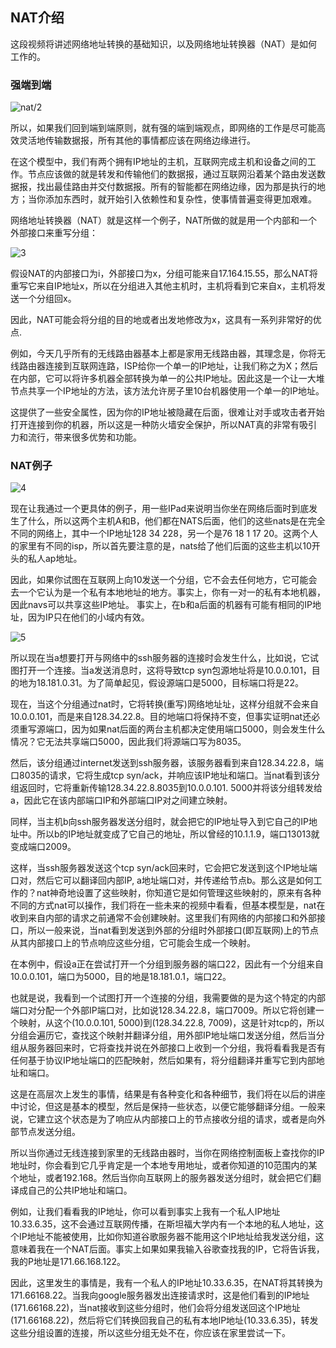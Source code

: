 ## NAT介绍

这段视频将讲述网络地址转换的基础知识，以及网络地址转换器（NAT）是如何工作的。



### 强端到端

![nat/2]()


所以，如果我们回到端到端原则，就有强的端到端观点，即网络的工作是尽可能高效灵活地传输数据报，所有其他的事情都应该在网络边缘进行。

在这个模型中，我们有两个拥有IP地址的主机，互联网完成主机和设备之间的工作。节点应该做的就是转发和传输他们的数据报，通过互联网沿着某个路由发送数据报，找出最佳路由并交付数据报。所有的智能都在网络边缘，因为那是执行的地方；当你添加东西时，就开始引入依赖性和复杂性，使事情普遍变得更加艰难。

网络地址转换器（NAT）就是这样一个例子，NAT所做的就是用一个内部和一个外部接口来重写分组：

![3]()

假设NAT的内部接口为i，外部接口为x，分组可能来自17.164.15.55，那么NAT将重写它来自IP地址x，所以在分组进入其他主机时，主机将看到它来自x，主机将发送一个分组回x。

因此，NAT可能会将分组的目的地或者出发地修改为x，这具有一系列非常好的优点.

例如，今天几乎所有的无线路由器基本上都是家用无线路由器，其理念是，你将无线路由器连接到互联网连路，ISP给你一个单一的IP地址，让我们称之为X；然后在内部，它可以将许多机器全部转换为单一的公共IP地址。因此这是一个让一大堆节点共享一个IP地址的方法，该方法允许房子里10台机器使用一个单一的IP地址。

这提供了一些安全属性，因为你的IP地址被隐藏在后面，很难让对手或攻击者开始打开连接到你的机器，所以这是一种防火墙安全保护，所以NAT真的非常有吸引力和流行，带来很多优势和功能。



### NAT例子

![4]()

现在让我通过一个更具体的例子，用一些IPad来说明当你坐在网络后面时到底发生了什么，所以这两个主机A和B，他们都在NATS后面，他们的这些nats是在完全不同的网络上，其中一个IP地址128 34 228，另一个是76 18 1 17 20。这两个人的家里有不同的isp，所以首先要注意的是，nats给了他们后面的这些主机以10开头的私人ap地址。

因此，如果你试图在互联网上向10发送一个分组，它不会去任何地方，它可能会去一个它认为是一个私有本地地址的地方。事实上，你有一对一的私有本地机器，因此navs可以共享这些IP地址。 事实上，在b和a后面的机器有可能有相同的IP地址，因为IP只在他们的小域内有效。

![5]()

所以现在当a想要打开与网络中的ssh服务器的连接时会发生什么，比如说，它试图打开一个连接。当a发送消息时，这将导致tcp syn包源地址将是10.0.0.101，目的地为18.181.0.31。为了简单起见，假设源端口是5000，目标端口将是22。

现在，当这个分组通过nat时，它将转换(重写)网络地址址，这样分组就不会来自10.0.0.101，而是来自128.34.22.8。目的地端口将保持不变，但事实证明nat还必须重写源端口，因为如果nat后面的两台主机都决定使用端口5000，则会发生什么情况？它无法共享端口5000，因此我们将源端口写为8035。

然后，该分组通过internet发送到ssh服务器，该服务器看到来自128.34.22.8，端口8035的请求，它将生成tcp syn/ack，并响应该IP地址和端口。当nat看到该分组返回时，它将重新传输128.34.22.8.8035到10.0.0.101. 5000并将该分组转发给a，因此它在该内部端口IP和外部端口IP对之间建立映射。

同样，当主机b向ssh服务器发送分组时，就会把它的IP地址导入到它自己的IP地址中。所以b的IP地址就变成了它自己的地址，所以曾经的10.1.1.9，端口13013就变成端口2009。

这样，当ssh服务器发送这个tcp syn/ack回来时，它会把它发送到这个IP地址端口对，然后它可以翻译回内部IP, a地址端口对，并传递给节点b。那么这是如何工作的？nat神奇地设置了这些映射，你知道它是如何管理这些映射的，原来有各种不同的方式nat可以操作，我们将在一些未来的视频中看看，但基本模型是，nat在收到来自内部的请求之前通常不会创建映射。这里我们有网络的内部接口和外部接口，所以一般来说，当nat看到发送到外部的分组时外部接口(即互联网)上的节点从其内部接口上的节点响应这些分组，它可能会生成一个映射。

在本例中，假设a正在尝试打开一个分组到服务器的端口22，因此有一个分组来自10.0.0.101，端口为5000，目的地是18.181.0.1，端口22。

也就是说，我看到一个试图打开一个连接的分组，我需要做的是为这个特定的内部端口对分配一个外部IP端口对，比如说128.34.22.8，端口7009。所以它将创建一个映射，从这个(10.0.0.101, 5000)到(128.34.22.8, 7009)，这是针对tcp的，所以分组会遍历它，查找这个映射并翻译分组，用外部IP地址端口发送分组，然后当分组从服务器回来时，它将查找并说在外部接口上收到一个分组，我将看看我是否有任何基于协议IP地址端口的匹配映射，然后如果有，将分组翻译并重写它到内部地址和端口。

这是在高层次上发生的事情，结果是有各种变化和各种细节，我们将在以后的讲座中讨论，但这是基本的模型，然后是保持一些状态，以便它能够翻译分组。一般来说，它建立这个状态是为了响应从内部接口上的节点接收分组的请求，或者是向外部节点发送分组。

所以当你通过无线连接到家里的无线路由器时，当你在网络控制面板上查找你的IP地址时，你会看到它几乎肯定是一个本地专用地址，或者你知道的10范围内的某个地址，或者192.168。然后当你向互联网上的服务器发送分组时，就会把它们翻译成自己的公共IP地址和端口。

例如，让我们看看我的IP地址，你可以看到事实上我有一个私人IP地址10.33.6.35，这不会通过互联网传播，在斯坦福大学内有一个本地的私人地址，这个IP地址不能被使用，比如你知道谷歌服务器不能用这个IP地址给我发送分组，这意味着我在一个NAT后面。事实上如果如果我输入谷歌查找我的IP，它将告诉我，我的P地址是171.66.168.122。

因此，这里发生的事情是，我有一个私人的IP地址10.33.6.35，在NAT将其转换为171.66168.22。当我向google服务器发出连接请求时，这是他们看到的IP地址(171.66168.22)，当nat接收到这些分组时，他们会将分组发送回这个IP地址(171.66168.22)，然后将它们转换回我自己的私有本地IP地址(10.33.6.35)，转发这些分组设置的连接，所以这些分组无处不在，你应该在家里尝试一下。
